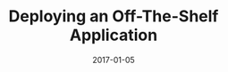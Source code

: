 ---
title: "Deploying an Off-The-Shelf Application"
linkTitle: "Deploying an Off-The-Shelf Application"
weight: 1
date: 2017-01-05
description: >
  How to use Kustomize to deploy a third-party application
---